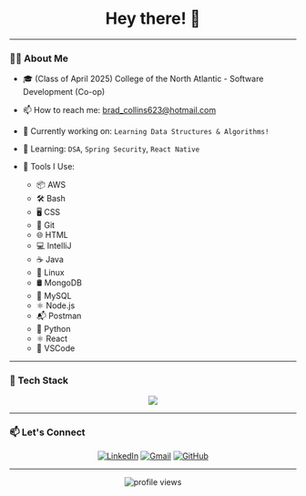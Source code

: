 <h1 align="center">Hey there! 👋</h1>

---

### 👨‍💻 About Me
- 🎓 (Class of April 2025) College of the North Atlantic - Software Development (Co-op)

- 📫 How to reach me: [brad_collins623@hotmail.com](mailto:brad_collins623@hotmail.com)

- 💼 Currently working on: `Learning Data Structures & Algorithms!`
  
- 🧠 Learning: `DSA`, `Spring Security`, `React Native`
  
- 🧰 Tools I Use:
    - 📦 AWS
    - 🛠️ Bash
    - 🖥️ CSS
    - 🐘 Git
    - 🌐 HTML
    - 💻 IntelliJ
    - ☕ Java
    - 🐧 Linux
    - 🛢️ MongoDB
    - 🐬 MySQL
    - ⚛️ Node.js
    - 📬 Postman
    - 🐍 Python
    - ⚛️ React
    - 🔧 VSCode
---

### 🧰 Tech Stack

<div align="center">
  <img src="https://skillicons.dev/icons?i=aws,bash,css,git,html,intellij,java,linux,mongodb,mysql,nodejs,postman,python,react,vscode" />
</div>

---

### 📫 Let's Connect

<p align="center">
  <a href="https://www.linkedin.com/in/collinsbradley/" target="_blank"><img alt="LinkedIn" src="https://img.shields.io/badge/LinkedIn-blue?style=for-the-badge&logo=linkedin"></a>
  <a href="mailto:brad_collins623@hotmail.com"><img alt="Gmail" src="https://img.shields.io/badge/Email-D14836?style=for-the-badge&logo=gmail&logoColor=white"></a>
  <a href="https://github.com/bradleycollins95"><img alt="GitHub" src="https://img.shields.io/badge/GitHub-000000?style=for-the-badge&logo=github"></a>
</p>

---

<p align="center">
  <img src="https://komarev.com/ghpvc/?username=bradleycollins&label=Profile+Views&color=brightgreen" alt="profile views" />
</p>
